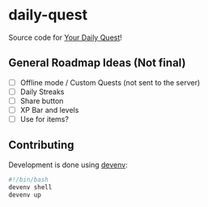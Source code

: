 # daily-quest

Source code for [Your Daily Quest](https://yourdaily.quest)!

## General Roadmap Ideas (Not final)
- [ ] Offline mode / Custom Quests (not sent to the server)
- [ ] Daily Streaks
- [ ] Share button
- [ ] XP Bar and levels
- [ ] Use for items?

## Contributing

Development is done using [devenv](https://devenv.sh/):

```bash
#!/bin/bash
devenv shell
devenv up
```

